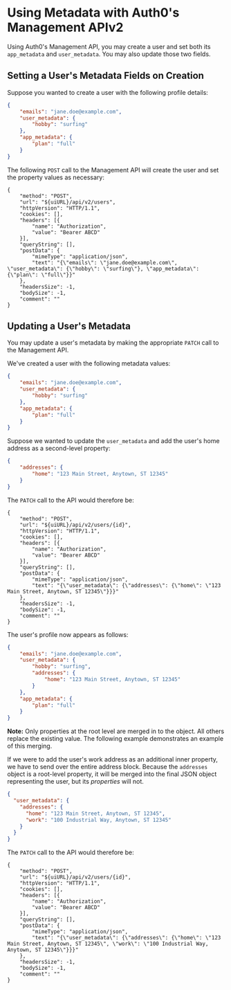 # Using Metadata with Auth0's Management APIv2

Using Auth0's Management API, you may create a user and set both its `app_metadata` and `user_metadata`. You may also update those two fields.

## Setting a User's Metadata Fields on Creation

Suppose you wanted to create a user with the following profile details:

```json
{
    "emails": "jane.doe@example.com",
    "user_metadata": {
        "hobby": "surfing"
    },
    "app_metadata": {
        "plan": "full"
    }
}
```

The following `POST` call to the Management API will create the user and set the property values as necessary:

```har
{
	"method": "POST",
	"url": "${uiURL}/api/v2/users",
	"httpVersion": "HTTP/1.1",
	"cookies": [],
	"headers": [{
		"name": "Authorization",
		"value": "Bearer ABCD"
	}],
	"queryString": [],
	"postData": {
		"mimeType": "application/json",
		"text": "{\"emails\": \"jane.doe@example.com\", \"user_metadata\": {\"hobby\": \"surfing\"}, \"app_metadata\": {\"plan\": \"full\"}}"
	},
	"headersSize": -1,
	"bodySize": -1,
	"comment": ""
}
```

## Updating a User's Metadata

You may update a user's metadata by making the appropriate `PATCH` call to the Management API.

We've created a user with the following metadata values:

```json
{
    "emails": "jane.doe@example.com",
    "user_metadata": {
        "hobby": "surfing"
    },
    "app_metadata": {
        "plan": "full"
    }
}
```
Suppose we wanted to update the `user_metadata` and add the user's home address as a second-level property:

```json
{
    "addresses": {
        "home": "123 Main Street, Anytown, ST 12345"
    }
}
```

The `PATCH` call to the API would therefore be:

```har
{
	"method": "POST",
	"url": "${uiURL}/api/v2/users/{id}",
	"httpVersion": "HTTP/1.1",
	"cookies": [],
	"headers": [{
		"name": "Authorization",
		"value": "Bearer ABCD"
	}],
	"queryString": [],
	"postData": {
		"mimeType": "application/json",
		"text": "{\"user_metadata\": {\"addresses\": {\"home\": \"123 Main Street, Anytown, ST 12345\"}}}"
	},
	"headersSize": -1,
	"bodySize": -1,
	"comment": ""
}
```

The user's profile now appears as follows:

```json
{
    "emails": "jane.doe@example.com",
    "user_metadata": {
        "hobby": "surfing",
        "addresses": {
            "home": "123 Main Street, Anytown, ST 12345"
        }
    },
    "app_metadata": {
        "plan": "full"
    }
}
```

**Note:** Only properties at the root level are merged in to the object. All others replace the existing value. The following example demonstrates an example of this merging.

If we were to add the user's work address as an additional inner property, we have to send over the entire address block. Because the `addresses` object is a root-level property, it will be merged into the final JSON object representing the user, but its *properties* will not.

```json
{
  "user_metadata": {
    "addresses": {
      "home": "123 Main Street, Anytown, ST 12345",
      "work": "100 Industrial Way, Anytown, ST 12345"
    }
  }
}
```

The `PATCH` call to the API would therefore be:

```har
{
	"method": "POST",
	"url": "${uiURL}/api/v2/users/{id}",
	"httpVersion": "HTTP/1.1",
	"cookies": [],
	"headers": [{
		"name": "Authorization",
		"value": "Bearer ABCD"
	}],
	"queryString": [],
	"postData": {
		"mimeType": "application/json",
		"text": "{\"user_metadata\": {\"addresses\": {\"home\": \"123 Main Street, Anytown, ST 12345\", \"work\": \"100 Industrial Way, Anytown, ST 12345\"}}}"
	},
	"headersSize": -1,
	"bodySize": -1,
	"comment": ""
}
```
